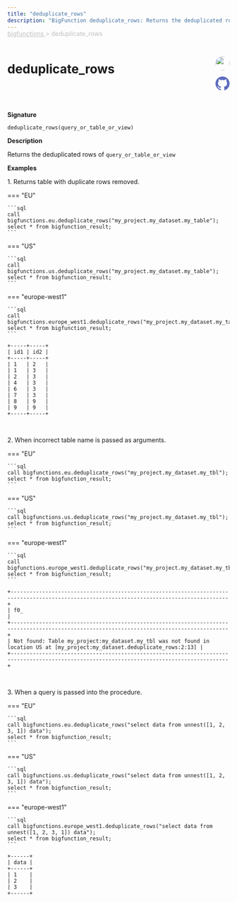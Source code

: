 ```yaml
---
title: "deduplicate_rows"
description: "BigFunction deduplicate_rows: Returns the deduplicated rows of `query_or_table_or_view`"
---
```


<span style="color: silver; position: relative; top: -1rem">
  <a href=".." style="color: silver">bigfunctions </a> > deduplicate_rows
</span>

# deduplicate_rows


<div style="position: relative; top: -4rem; margin-bottom:  -2rem; text-align: right; z-index: 9999;">
  
  <a href="https://www.linkedin.com/in/shivamsingh012/" title="Author: Shivam Singh" target="_blank">
    <img src="https://media.licdn.com/dms/image/D4D03AQERv0qwECH0DA/profile-displayphoto-shrink_200_200/0/1675233460732?e=1686182400&v=beta&t=HqngiSx5zd4llZStwf3L0k2T_pE8qvnEj7NguWNJTOo" width="32" style=" border-radius: 50% !important">
  </a>
  
  <a href="{REPO_URL}/tree/main/bigfunctions/deduplicate_rows.yaml" title="Edit on GitHub" target="_blank"><svg xmlns="http://www.w3.org/2000/svg" width="32" height="32" viewBox="0 0 24 24"><path fill="#5d6cc0" d="M12 0c-6.626 0-12 5.373-12 12 0 5.302 3.438 9.8 8.207 11.387.599.111.793-.261.793-.577v-2.234c-3.338.726-4.033-1.416-4.033-1.416-.546-1.387-1.333-1.756-1.333-1.756-1.089-.745.083-.729.083-.729 1.205.084 1.839 1.237 1.839 1.237 1.07 1.834 2.807 1.304 3.492.997.107-.775.418-1.305.762-1.604-2.665-.305-5.467-1.334-5.467-5.931 0-1.311.469-2.381 1.236-3.221-.124-.303-.535-1.524.117-3.176 0 0 1.008-.322 3.301 1.23.957-.266 1.983-.399 3.003-.404 1.02.005 2.047.138 3.006.404 2.291-1.552 3.297-1.23 3.297-1.23.653 1.653.242 2.874.118 3.176.77.84 1.235 1.911 1.235 3.221 0 4.609-2.807 5.624-5.479 5.921.43.372.823 1.102.823 2.222v3.293c0 .319.192.694.801.576 4.765-1.589 8.199-6.086 8.199-11.386 0-6.627-5.373-12-12-12z"/></svg></a>
</div>



**Signature** 
```
deduplicate_rows(query_or_table_or_view)
```

**Description**

Returns the deduplicated rows of `query_or_table_or_view`





**Examples**



<span style="color: var(--md-typeset-a-color);">1. Returns table with duplicate rows removed.</span>









=== "EU"

    ```sql
    call bigfunctions.eu.deduplicate_rows("my_project.my_dataset.my_table");
    select * from bigfunction_result;
    ```




=== "US"

    ```sql
    call bigfunctions.us.deduplicate_rows("my_project.my_dataset.my_table");
    select * from bigfunction_result;
    ```




=== "europe-west1"

    ```sql
    call bigfunctions.europe_west1.deduplicate_rows("my_project.my_dataset.my_table");
    select * from bigfunction_result;
    ```











<pre style="margin-top: -1rem;">
<code style="padding-top: 0px; padding-bottom: 0px;">
+-----+-----+
| id1 | id2 |
+-----+-----+
| 1   | 2   |
| 1   | 3   |
| 2   | 3   |
| 4   | 3   |
| 6   | 3   |
| 7   | 3   |
| 8   | 9   |
| 9   | 9   |
+-----+-----+

</code>
</pre>







<span style="color: var(--md-typeset-a-color);">2. When incorrect table name is passed as arguments.</span>









=== "EU"

    ```sql
    call bigfunctions.eu.deduplicate_rows("my_project.my_dataset.my_tbl");
    select * from bigfunction_result;
    ```




=== "US"

    ```sql
    call bigfunctions.us.deduplicate_rows("my_project.my_dataset.my_tbl");
    select * from bigfunction_result;
    ```




=== "europe-west1"

    ```sql
    call bigfunctions.europe_west1.deduplicate_rows("my_project.my_dataset.my_tbl");
    select * from bigfunction_result;
    ```











<pre style="margin-top: -1rem;">
<code style="padding-top: 0px; padding-bottom: 0px;">
+-------------------------------------------------------------------------------------------------------------------------------------------+
| f0_                                                                                                                                       |
+-------------------------------------------------------------------------------------------------------------------------------------------+
| Not found: Table my_project:my_dataset.my_tbl was not found in location US at [my_project:my_dataset.deduplicate_rows:2:13] |
+-------------------------------------------------------------------------------------------------------------------------------------------+

</code>
</pre>







<span style="color: var(--md-typeset-a-color);">3. When a query is passed into the procedure.</span>









=== "EU"

    ```sql
    call bigfunctions.eu.deduplicate_rows("select data from unnest([1, 2, 3, 1]) data");
    select * from bigfunction_result;
    ```




=== "US"

    ```sql
    call bigfunctions.us.deduplicate_rows("select data from unnest([1, 2, 3, 1]) data");
    select * from bigfunction_result;
    ```




=== "europe-west1"

    ```sql
    call bigfunctions.europe_west1.deduplicate_rows("select data from unnest([1, 2, 3, 1]) data");
    select * from bigfunction_result;
    ```











<pre style="margin-top: -1rem;">
<code style="padding-top: 0px; padding-bottom: 0px;">
+------+
| data |
+------+
| 1    |
| 2    |
| 3    |
+------+

</code>
</pre>







